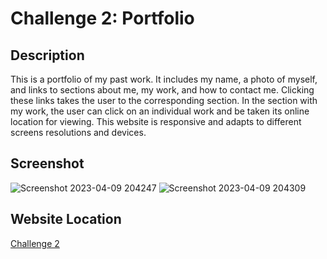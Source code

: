 # Challenge 2: Portfolio
## Description
This is a portfolio of my past work. It includes my name, 
a photo of myself, and links to sections about me, my work, and how to contact
me. Clicking these links takes the user to the corresponding section. In the
section with my work, the user can click on an individual work and be taken
its online location for viewing. This website is responsive and adapts
to different screens resolutions and devices.

## Screenshot
![Screenshot 2023-04-09 204247](https://user-images.githubusercontent.com/59628271/230822480-e773ecc6-e974-4156-a91c-aa0a2b54bc3a.png)
![Screenshot 2023-04-09 204309](https://user-images.githubusercontent.com/59628271/230822504-d2897e8e-9e2c-441a-8b39-8052db971980.png)

## Website Location
[Challenge 2](https://cwchilvers.github.io/UCI-CBC_Challenge-02/)